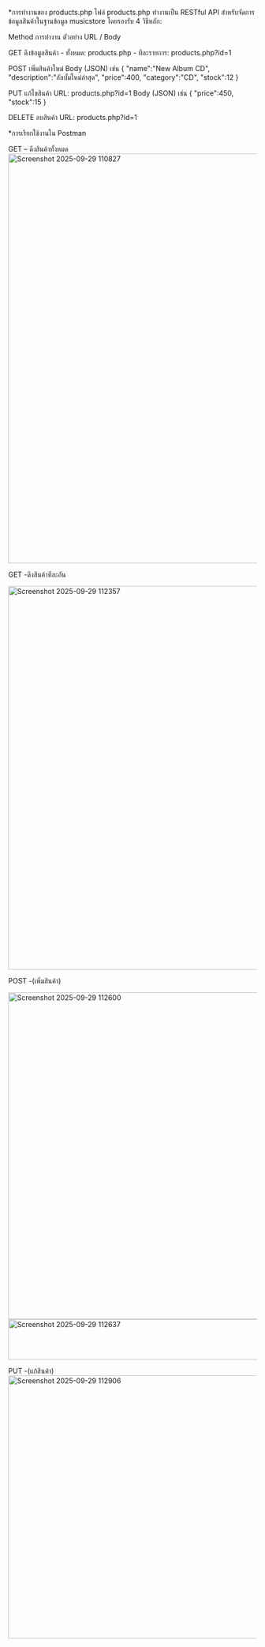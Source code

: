 *การทำงานของ products.php
ไฟล์ products.php ทำงานเป็น RESTful API สำหรับจัดการข้อมูลสินค้าในฐานข้อมูล musicstore โดยรองรับ 4 วิธีหลัก:

Method	 การทำงาน	            ตัวอย่าง URL / Body

GET	     ดึงข้อมูลสินค้า	       - ทั้งหมด: products.php
                             - ทีละรายการ: products.php?id=1
                             
POST	   เพิ่มสินค้าใหม่	         Body (JSON) เช่น { "name":"New Album CD", "description":"อัลบั้มใหม่ล่าสุด", "price":400, "category":"CD", "stock":12 }

PUT	     แก้ไขสินค้า	           URL: products.php?id=1
                             Body (JSON) เช่น { "price":450, "stock":15 }
                             
DELETE	 ลบสินค้า	           URL: products.php?id=1

*การเรียกใช้งานใน Postman

GET – ดึงสินค้าทั้งหมด
<img width="1217" height="830" alt="Screenshot 2025-09-29 110827" src="https://github.com/user-attachments/assets/b7c3ca44-e644-4dc5-baf4-cf3c7450d819" />



GET -ดึงสินค้าทีละอัน



<img width="777" height="777" alt="Screenshot 2025-09-29 112357" src="https://github.com/user-attachments/assets/87ee1c0f-e4b6-4aa1-b7b0-943e35c36655" />


POST -(เพิ่มสินค้า)




<img width="612" height="662" alt="Screenshot 2025-09-29 112600" src="https://github.com/user-attachments/assets/7d57a82d-3565-4dcb-9adf-c0f2eea1f3e9" />
<img width="1243" height="82" alt="Screenshot 2025-09-29 112637" src="https://github.com/user-attachments/assets/f9c4c50f-e50c-4aa1-b8b7-abed213115c4" />

PUT -(แก้สินค้า)
<img width="646" height="533" alt="Screenshot 2025-09-29 112906" src="https://github.com/user-attachments/assets/4ff1454e-d3e1-4032-8b2a-575d65d90849" />

